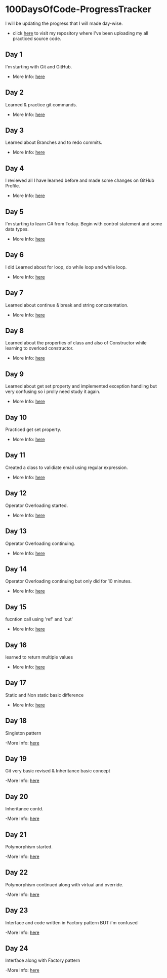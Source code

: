 # 100DaysOfCode-ProgressTracker

I will be updating the progress that I will made day-wise.
* click [here](https://github.com/realtirtha/100DaysOfCode) to visit my repository where I've been uploading my all practiced source code.

## Day 1

I'm starting with Git and GitHub.

- More Info: [here](https://github.com/realtirtha/100DaysOfCode-ProgressTracker/blob/main/Day1/Day1.md)

## Day 2

Learned & practice git commands.

- More Info: [here](https://github.com/realtirtha/100DaysOfCode-ProgressTracker/blob/main/Day2/Day2.md)

## Day 3

Learned about Branches and to redo commits.

- More Info: [here](https://github.com/realtirtha/100DaysOfCode-ProgressTracker/blob/main/Day3/Day3.md)

## Day 4

I reviewed all I have learned before and made some changes on GitHub Profile.

- More Info: [here](https://github.com/realtirtha/100DaysOfCode-ProgressTracker/blob/main/Day4/Day4.md)

## Day 5

I'm starting to learn C# from Today. Begin with control statement and some data types.

- More Info: [here](https://github.com/realtirtha/100DaysOfCode-ProgressTracker/blob/main/Day5/Day5.md)

## Day 6

I did Learned about for loop, do while loop and while loop.

- More Info: [here](https://github.com/realtirtha/100DaysOfCode-ProgressTracker/blob/main/Day6/Day6.md)

## Day 7

Learned about continue & break and string concatentation.

- More Info: [here](https://github.com/realtirtha/100DaysOfCode-ProgressTracker/blob/main/Day7/Day7.md)

## Day 8

Learned about the properties of class and also of Constructor while learning to overload constructor.

- More Info: [here](https://github.com/realtirtha/100DaysOfCode-ProgressTracker/blob/main/Day8/Day8.md)

## Day 9

Learned about get set property and implemented exception handling but very confusing so i prolly need study it again.

- More Info: [here](https://github.com/realtirtha/100DaysOfCode-ProgressTracker/blob/main/Day9/Day9.md)

## Day 10

Practiced get set property.

- More Info: [here](https://github.com/realtirtha/100DaysOfCode-ProgressTracker/blob/main/Day10/Day10.md)

## Day 11

Created a class to validiate email using regular expression.

- More Info: [here](https://github.com/realtirtha/100DaysOfCode-ProgressTracker/blob/main/Day11/Day11.md)

## Day 12

Operator Overloading started.

- More Info: [here](https://github.com/realtirtha/100DaysOfCode-ProgressTracker/blob/main/Day12/Day12.md)

## Day 13

Operator Overloading continuing.

- More Info: [here](https://github.com/realtirtha/100DaysOfCode-ProgressTracker/blob/main/Day13/Day13.md)

## Day 14
Operator Overloading continuing but only did for 10 minutes.

- More Info: [here](https://github.com/realtirtha/100DaysOfCode-ProgressTracker/blob/main/Day14/Day14.md)

## Day 15
fucntion call using 'ref' and 'out'

- More Info: [here](https://github.com/realtirtha/100DaysOfCode-ProgressTracker/blob/main/Day15/Day15.md)

## Day 16
learned to return multiple values

- More Info: [here](https://github.com/realtirtha/100DaysOfCode-ProgressTracker/blob/main/Day16/Day16.md)

## Day 17
Static and Non static basic difference

- More Info: [here](https://github.com/realtirtha/100DaysOfCode-ProgressTracker/blob/main/Day17/Day17.md)

## Day 18
Singleton pattern

-More Info: [here](https://github.com/realtirtha/100DaysOfCode-ProgressTracker/blob/main/Day18/Day18.md)

## Day 19
Git very basic revised & Inheritance basic concept

-More Info: [here](https://github.com/realtirtha/100DaysOfCode-ProgressTracker/blob/main/Day19/Day19.md)

## Day 20
Inheritance contd.

-More Info: [here](https://github.com/realtirtha/100DaysOfCode-ProgressTracker/blob/main/Day20/Day20.md)

## Day 21
Polymorphism started.

-More Info: [here](https://github.com/realtirtha/100DaysOfCode-ProgressTracker/blob/main/Day21/Day21.md)

## Day 22
Polymorphism continued along with virtual and override.

-More Info: [here](https://github.com/realtirtha/100DaysOfCode-ProgressTracker/blob/main/Day22/Day22.md)

## Day 23
Interface and code written in Factory pattern BUT i'm confused

-More Info: [here](https://github.com/realtirtha/100DaysOfCode-ProgressTracker/blob/main/Day23/Day23.md)

## Day 24
Interface along with Factory pattern

-More Info: [here](https://github.com/realtirtha/100DaysOfCode-ProgressTracker/blob/main/Day24/Day24.md)
